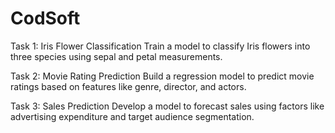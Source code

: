 # CodSoft
Task 1: Iris Flower Classification
Train a model to classify Iris flowers into three species using sepal and petal measurements.

Task 2: Movie Rating Prediction
Build a regression model to predict movie ratings based on features like genre, director, and actors.

Task 3: Sales Prediction
Develop a model to forecast sales using factors like advertising expenditure and target audience segmentation.
